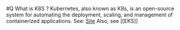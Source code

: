 #Q What is K8S ?
Kubernetes, also known as K8s, is an open-source system for automating the deployment, scaling, and management of containerized applications. See: [Site](https://kubernetes.io/)
Also, see [[EKS]]
